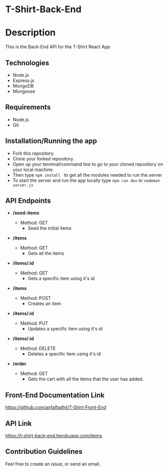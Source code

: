 # T-Shirt-Back-End

# Description 
This is the Back-End API for the T-Shirt React App

## Technologies
- Node.js
- Express.js
- MongoDB
- Mongoose

## Requirements
- Node.js
- Git

## Installation/Running the app
- Fork this repository.
- Clone your forked repository.
- Open up your terminal/command line to go to your cloned repository on your local machine.
- Then type ```npm install ``` to get all the modules needed to run the server
- To start the server and run the app locally type ```npm run dev``` or ```nodemon server.js```

## API Endpoints
- **/seed-items**
  - Method: GET
    * Seed the initial items
  
- **/items**
  - Method: GET
    * Gets all the items

- **/items/:id**
  - Method: GET
    * Gets a specific item using it's id

- **/items**
  - Method: POST
    * Creates an item 

- **/items/:id**
  - Method: PUT
    * Updates a specific item using it's id

- **/items/:id**
  - Method: DELETE
    * Deletes a specific item using it's id

- **/order**
  - Method: GET
    * Gets the cart with all the items that the user has added.

## Front-End Documentation Link
https://github.com/anfalfadhil/T-Shirt-Front-End

## API Link
https://t-shirt-back-end.herokuapp.com/items

## Contribution Guidelines
Feel free to create an issue, or send an email.
